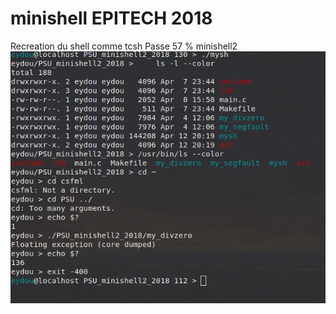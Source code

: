 # minishell EPITECH 2018
Recreation du shell comme tcsh
Passe 57 % minishell2 
![alt text](https://github.com/Eydou/PSU_minishell2_2018/blob/master/png.png)
